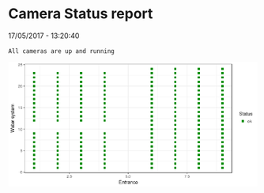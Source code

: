 Camera Status report
================
17/05/2017 - 13:20:40

    All cameras are up and running

![](camreport_files/figure-markdown_github/unnamed-chunk-2-1.png)
